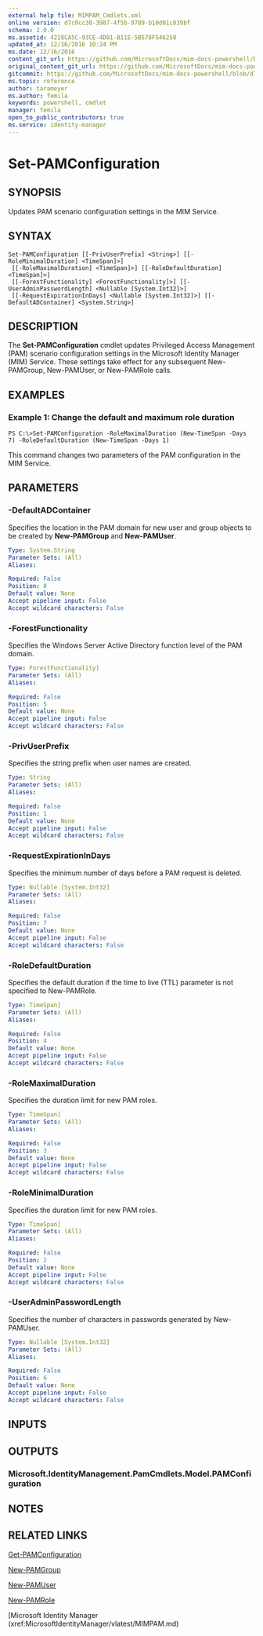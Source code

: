 ```yaml
---
external help file: MIMPAM_Cmdlets.xml
online version: d7c0cc30-3987-4f5b-9789-b10d01c839bf
schema: 2.0.0
ms.assetid: 4228CA5C-93CE-4D81-B11E-5B578F546250
updated_at: 12/16/2016 10:24 PM
ms.date: 12/16/2016
content_git_url: https://github.com/MicrosoftDocs/mim-docs-powershell/blob/master/mim-cmdlets/MicrosoftIdentityManager/vlatest/Set-PAMConfiguration.md
original_content_git_url: https://github.com/MicrosoftDocs/mim-docs-powershell/blob/master/mim-cmdlets/MicrosoftIdentityManager/vlatest/Set-PAMConfiguration.md
gitcommit: https://github.com/MicrosoftDocs/mim-docs-powershell/blob/d76fe71a336b890697ca5b79f29d35c57acf4cc6/mim-cmdlets/MicrosoftIdentityManager/vlatest/Set-PAMConfiguration.md
ms.topic: reference
author: tarameyer
ms.author: femila
keywords: powershell, cmdlet
manager: femila
open_to_public_contributors: true
ms.service: identity-manager
---
```


# Set-PAMConfiguration

## SYNOPSIS
Updates PAM scenario configuration settings in the MIM Service.

## SYNTAX

```
Set-PAMConfiguration [[-PrivUserPrefix] <String>] [[-RoleMinimalDuration] <TimeSpan]>]
 [[-RoleMaximalDuration] <TimeSpan]>] [[-RoleDefaultDuration] <TimeSpan]>]
 [[-ForestFunctionality] <ForestFunctionality]>] [[-UserAdminPasswordLength] <Nullable [System.Int32]>]
 [[-RequestExpirationInDays] <Nullable [System.Int32]>] [[-DefaultADContainer] <System.String>]
```

## DESCRIPTION
The **Set-PAMConfiguration** cmdlet updates Privileged Access Management (PAM) scenario configuration settings in the Microsoft Identity Manager (MIM) Service.
These settings take effect for any subsequent New-PAMGroup, New-PAMUser, or New-PAMRole calls.

## EXAMPLES

### Example 1: Change the default and maximum role duration
```
PS C:\>Set-PAMConfiguration -RoleMaximalDuration (New-TimeSpan -Days 7) -RoleDefaultDuration (New-TimeSpan -Days 1)
```

This command changes two parameters of the PAM configuration in the MIM Service.

## PARAMETERS

### -DefaultADContainer
Specifies the location in the PAM domain for new user and group objects to be created by **New-PAMGroup** and **New-PAMUser**.

```yaml
Type: System.String
Parameter Sets: (All)
Aliases: 

Required: False
Position: 8
Default value: None
Accept pipeline input: False
Accept wildcard characters: False
```

### -ForestFunctionality
Specifies the Windows Server Active Directory function level of the PAM domain.

```yaml
Type: ForestFunctionality]
Parameter Sets: (All)
Aliases: 

Required: False
Position: 5
Default value: None
Accept pipeline input: False
Accept wildcard characters: False
```

### -PrivUserPrefix
Specifies the string prefix when user names are created.

```yaml
Type: String
Parameter Sets: (All)
Aliases: 

Required: False
Position: 1
Default value: None
Accept pipeline input: False
Accept wildcard characters: False
```

### -RequestExpirationInDays
Specifies the minimum number of days before a PAM request is deleted.

```yaml
Type: Nullable [System.Int32]
Parameter Sets: (All)
Aliases: 

Required: False
Position: 7
Default value: None
Accept pipeline input: False
Accept wildcard characters: False
```

### -RoleDefaultDuration
Specifies the default duration if the time to live (TTL) parameter is not specified to New-PAMRole.

```yaml
Type: TimeSpan]
Parameter Sets: (All)
Aliases: 

Required: False
Position: 4
Default value: None
Accept pipeline input: False
Accept wildcard characters: False
```

### -RoleMaximalDuration
Specifies the duration limit for new PAM roles.

```yaml
Type: TimeSpan]
Parameter Sets: (All)
Aliases: 

Required: False
Position: 3
Default value: None
Accept pipeline input: False
Accept wildcard characters: False
```

### -RoleMinimalDuration
Specifies the duration limit for new PAM roles.

```yaml
Type: TimeSpan]
Parameter Sets: (All)
Aliases: 

Required: False
Position: 2
Default value: None
Accept pipeline input: False
Accept wildcard characters: False
```

### -UserAdminPasswordLength
Specifies the number of characters in passwords generated by New-PAMUser.

```yaml
Type: Nullable [System.Int32]
Parameter Sets: (All)
Aliases: 

Required: False
Position: 6
Default value: None
Accept pipeline input: False
Accept wildcard characters: False
```

## INPUTS

## OUTPUTS

### Microsoft.IdentityManagement.PamCmdlets.Model.PAMConfiguration

## NOTES

## RELATED LINKS

[Get-PAMConfiguration](xref:MicrosoftIdentityManager/vlatest/Get-PAMConfiguration.md)

[New-PAMGroup](xref:MicrosoftIdentityManager/vlatest/New-PAMGroup.md)

[New-PAMUser](xref:MicrosoftIdentityManager/vlatest/New-PAMUser.md)

[New-PAMRole](xref:MicrosoftIdentityManager/vlatest/New-PAMRole.md)

[Microsoft Identity Manager (xref:MicrosoftIdentityManager/vlatest/MIMPAM.md)

